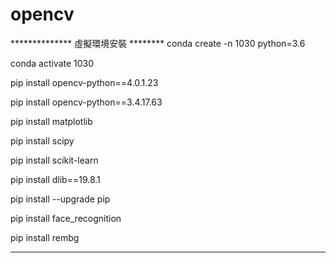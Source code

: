 # opencv
************** 虛擬環境安裝 ********
conda create -n 1030 python=3.6

conda activate 1030

pip install opencv-python==4.0.1.23

pip install opencv-python==3.4.17.63

pip install matplotlib

pip install scipy

pip install scikit-learn

pip install dlib==19.8.1

pip install --upgrade pip

pip install face_recognition

pip install rembg 

*********************************
